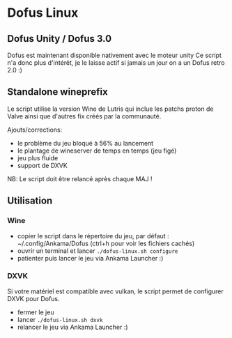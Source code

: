 # Dofus Linux
## Dofus Unity / Dofus 3.0
Dofus est maintenant disponible nativement avec le moteur unity
Ce script n'a donc plus d'intérêt, je le laisse actif si jamais un jour on a un Dofus retro 2.0 :)

## Standalone wineprefix

Le script utilise la version Wine de Lutris qui inclue les patchs proton de Valve ainsi que d'autres fix créés par la communauté.

Ajouts/corrections:
- le problème du jeu bloqué à 56% au lancement
- le plantage de wineserver de temps en temps (jeu figé)
- jeu plus fluide
- support de DXVK

NB: Le script doit être relancé après chaque MAJ !

## Utilisation
### Wine
- copier le script dans le répertoire du jeu, par défaut : ~/.config/Ankama/Dofus (ctrl+h pour voir les fichiers cachés)
- ouvrir un terminal et lancer ```./dofus-linux.sh configure```
- patienter puis lancer le jeu via Ankama Launcher :)

### DXVK
Si votre matériel est compatible avec vulkan, le script permet de configurer DXVK pour Dofus. 
- fermer le jeu 
- lancer ```./dofus-linux.sh dxvk```
- relancer le jeu via Ankama Launcher :)
